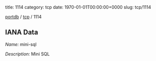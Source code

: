 title: 1114
category: tcp
date: 1970-01-01T00:00:00+0000
slug: tcp/1114

[portdb](/) / [tcp](/category/tcp.html) / 1114


## IANA Data

_Name:_ mini-sql

_Description:_ Mini SQL

